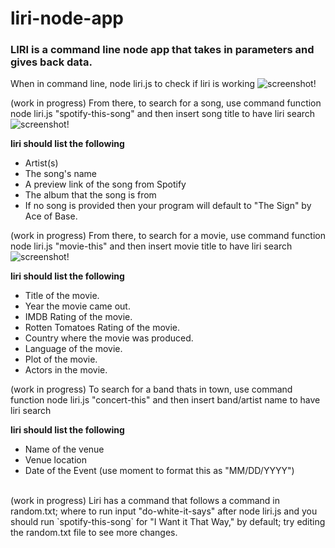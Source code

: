 # liri-node-app
### LIRI is a command line node app that takes in parameters and gives back data.


When in command line, node liri.js to check if liri is working
![screenshot!](/images/screenshot1.png)

(work in progress)
From there, to search for a song, use command function node liri.js "spotify-this-song" and then insert song title to have liri search
![screenshot!](/images/screenshot2.png)
<br>

 **liri should list the following**
 
 
 * Artist(s)
 * The song's name
 * A preview link of the song from Spotify
 * The album that the song is from
 * If no song is provided then your program will default to "The Sign" by Ace of Base.

(work in progress)
From there, to search for a movie, use command function node liri.js "movie-this" and then insert movie title to have liri search
![screenshot!](/images/screenshot2.png)
<br> 

**liri should list the following**
 * Title of the movie.
 * Year the movie came out.
 * IMDB Rating of the movie.
 * Rotten Tomatoes Rating of the movie.
 * Country where the movie was produced.
 * Language of the movie.
 * Plot of the movie.
 * Actors in the movie.
 
 
(work in progress)
To search for a band thats in town, use command function node liri.js "concert-this" and then insert band/artist name to have liri search
<br>

**liri should list the following**
 * Name of the venue
 * Venue location
 * Date of the Event (use moment to format this as "MM/DD/YYYY")

<br>
(work in progress)
Liri has a command that follows a command in random.txt; where to run input "do-white-it-says" after node liri.js
and you should run `spotify-this-song` for "I Want it That Way," by default; try editing the random.txt file to see more changes.


